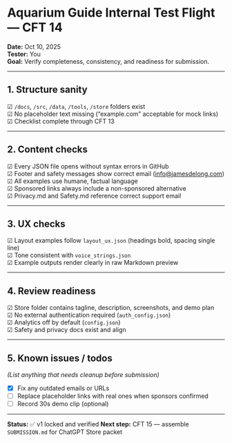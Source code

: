 # Aquarium Guide Internal Test Flight — CFT 14

**Date:** Oct 10, 2025  
**Tester:** You  
**Goal:** Verify completeness, consistency, and readiness for submission.

---

## 1. Structure sanity
☑ `/docs`, `/src`, `/data`, `/tools`, `/store` folders exist  
☑ No placeholder text missing (“example.com” acceptable for mock links)  
☑ Checklist complete through CFT 13  

---

## 2. Content checks
☑ Every JSON file opens without syntax errors in GitHub  
☑ Footer and safety messages show correct email (info@jamesdelong.com)  
☑ All examples use humane, factual language  
☑ Sponsored links always include a non-sponsored alternative  
☑ Privacy.md and Safety.md reference correct support email  

---

## 3. UX checks
☑ Layout examples follow `layout_ux.json` (headings bold, spacing single line)  
☑ Tone consistent with `voice_strings.json`  
☑ Example outputs render clearly in raw Markdown preview  

---

## 4. Review readiness
☑ Store folder contains tagline, description, screenshots, and demo plan  
☑ No external authentication required (`auth_config.json`)  
☑ Analytics off by default (`config.json`)  
☑ Safety and privacy docs exist and align  

---

## 5. Known issues / todos
_(List anything that needs cleanup before submission)_
- [x] Fix any outdated emails or URLs 
- [ ] Replace placeholder links with real ones when sponsors confirmed  
- [ ] Record 30s demo clip (optional)  

---

**Status:** ✅ v1 locked and verified
**Next step:** CFT 15 — assemble `SUBMISSION.md` for ChatGPT Store packet
